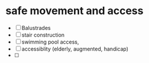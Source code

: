 # safe movement and access

  - [ ] Balustrades
  - [ ] stair construction 
  - [ ] swimming pool access, 
  - [ ] accessiblity (elderly, augmented, handicap)
  - [ ] 
